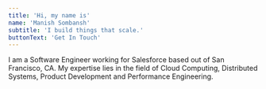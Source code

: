 ```yaml
---
title: 'Hi, my name is'
name: 'Manish Sombansh'
subtitle: 'I build things that scale.'
buttonText: 'Get In Touch'
---
```


I am a Software Engineer working for Salesforce based out of San Francisco, CA. My expertise lies in the field of Cloud Computing, Distributed Systems, Product Development and Performance Engineering.
